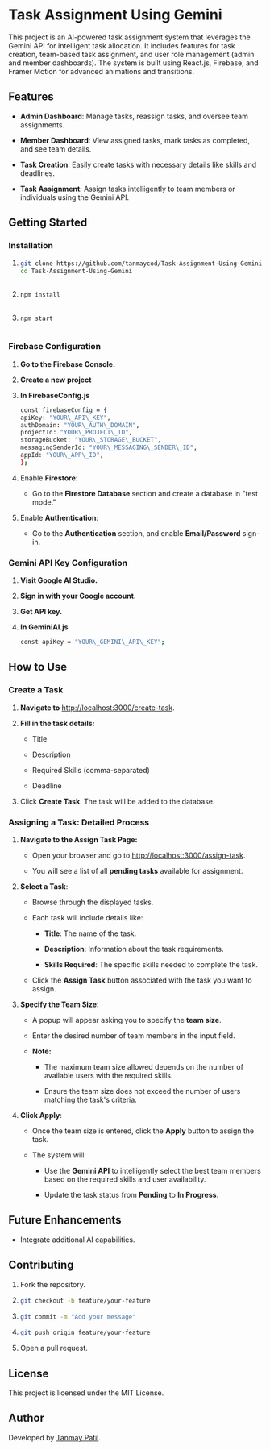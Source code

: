 **Task Assignment Using Gemini**
================================

This project is an AI-powered task assignment system that leverages the Gemini API for intelligent task allocation. It includes features for task creation, team-based task assignment, and user role management (admin and member dashboards). The system is built using React.js, Firebase, and Framer Motion for advanced animations and transitions.

**Features**
------------

*   **Admin Dashboard**: Manage tasks, reassign tasks, and oversee team assignments.
    
*   **Member Dashboard**: View assigned tasks, mark tasks as completed, and see team details.
    
*   **Task Creation**: Easily create tasks with necessary details like skills and deadlines.
    
*   **Task Assignment**: Assign tasks intelligently to team members or individuals using the Gemini API.
    

**Getting Started**
-------------------

### **Installation**

1. ```bash
   git clone https://github.com/tanmaycod/Task-Assignment-Using-Gemini.git
   cd Task-Assignment-Using-Gemini
 
2. ```bash
   npm install
    
3.  ```bash
    npm start
        

### **Firebase Configuration**

1.  **Go to the Firebase Console.**
    
2.  **Create a new project**

3.  **In FirebaseConfig.js**
       ```bash
       const firebaseConfig = { 
       apiKey: "YOUR\_API\_KEY", 
       authDomain: "YOUR\_AUTH\_DOMAIN", 
       projectId: "YOUR\_PROJECT\_ID", 
       storageBucket: "YOUR\_STORAGE\_BUCKET",
       messagingSenderId: "YOUR\_MESSAGING\_SENDER\_ID", 
       appId: "YOUR\_APP\_ID",
       };
    
5.  Enable **Firestore**:
    *   Go to the **Firestore Database** section and create a database in "test mode."
    
6.  Enable **Authentication**:
    
    *   Go to the **Authentication** section, and enable **Email/Password** sign-in.
        

### **Gemini API Key Configuration**

1. **Visit Google AI Studio.**
    
2.  **Sign in with your Google account.**
    
3.  **Get API key.**
    
4.  **In GeminiAI.js**
    ```bash
    const apiKey = "YOUR\_GEMINI\_API\_KEY"; 
    

**How to Use**
--------------

### **Create a Task**

1.  **Navigate to** [http://localhost:3000/create-task](http://localhost:3000/create-task).
    
2.  **Fill in the task details:**
    
    *   Title
        
    *   Description
        
    *   Required Skills (comma-separated)
        
    *   Deadline
        
3.  Click **Create Task**. The task will be added to the database.
    

### **Assigning a Task: Detailed Process**

1.  **Navigate to the Assign Task Page:**
    
    *   Open your browser and go to [http://localhost:3000/assign-task](http://localhost:3000/assign-task).
        
    *   You will see a list of all **pending tasks** available for assignment.
        
2.  **Select a Task**:
    
    *   Browse through the displayed tasks.
        
    *   Each task will include details like:
        
        *   **Title**: The name of the task.
            
        *   **Description**: Information about the task requirements.
            
        *   **Skills Required**: The specific skills needed to complete the task.
            
    *   Click the **Assign Task** button associated with the task you want to assign.
        
3.  **Specify the Team Size**:
    
    *   A popup will appear asking you to specify the **team size**.
        
    *   Enter the desired number of team members in the input field.
        
    *   **Note:**
        *   The maximum team size allowed depends on the number of available users with the required skills.
            
        *   Ensure the team size does not exceed the number of users matching the task's criteria.
            
4.  **Click Apply**:
    
    *   Once the team size is entered, click the **Apply** button to assign the task.
        
    *   The system will:
        
        *   Use the **Gemini API** to intelligently select the best team members based on the required skills and user availability.
            
        *   Update the task status from **Pending** to **In Progress**.
    
        
**Future Enhancements**
-----------------------
    
*   Integrate additional AI capabilities.
    

**Contributing**
----------------

1.  Fork the repository.
    
2.  ```bash
    git checkout -b feature/your-feature
    
3.  ```bash
    git commit -m "Add your message"
    
4.  ```bash
    git push origin feature/your-feature
    
5.  Open a pull request.
    

**License**
-----------

This project is licensed under the MIT License.

**Author**
----------

Developed by [Tanmay Patil](https://github.com/tanmaycod).
